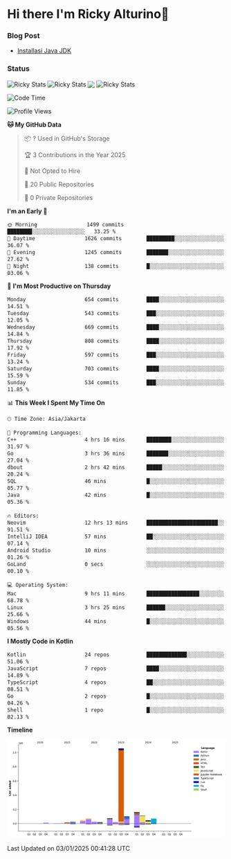 # Hi there I'm Ricky Alturino👋

### Blog Post

<!-- BLOG-POST-LIST:START -->

- [Installasi Java JDK](https://onirutla.medium.com/installasi-java-jdk-ec701beeb5cb?source=rss-d9d81c918cc9------2)
<!-- BLOG-POST-LIST:END -->

### Status

<img align="center" alt="Ricky Stats" src="https://github-readme-stats.vercel.app/api?username=Alturino&theme=dark&show_icons=true&hide_border=false" />
<img align="center" alt="Ricky Stats" src="https://github-readme-stats.vercel.app/api/top-langs/?username=Alturino&theme=dark&show_icons=true&layout=compact"/>
<img align="center" width="640px" src="https://github-readme-stats.vercel.app/api/wakatime?username=Alturino&layout=compact&hide_border=true&theme=dark">
<img align="center" alt="Ricky Stats" src="https://leetcard.jacoblin.cool/onirutla?border=0&radius=20&ext=activity"/>

<!--START_SECTION:waka-->
![Code Time](http://img.shields.io/badge/Code%20Time-847%20hrs%2047%20mins-blue)

![Profile Views](http://img.shields.io/badge/Profile%20Views-0-blue)

**🐱 My GitHub Data** 

> 📦 ? Used in GitHub's Storage 
 > 
> 🏆 3 Contributions in the Year 2025
 > 
> 🚫 Not Opted to Hire
 > 
> 📜 20 Public Repositories 
 > 
> 🔑 0 Private Repositories 
 > 
**I'm an Early 🐤** 

```text
🌞 Morning                1499 commits        ████████░░░░░░░░░░░░░░░░░   33.25 % 
🌆 Daytime                1626 commits        █████████░░░░░░░░░░░░░░░░   36.07 % 
🌃 Evening                1245 commits        ███████░░░░░░░░░░░░░░░░░░   27.62 % 
🌙 Night                  138 commits         █░░░░░░░░░░░░░░░░░░░░░░░░   03.06 % 
```
📅 **I'm Most Productive on Thursday** 

```text
Monday                   654 commits         ████░░░░░░░░░░░░░░░░░░░░░   14.51 % 
Tuesday                  543 commits         ███░░░░░░░░░░░░░░░░░░░░░░   12.05 % 
Wednesday                669 commits         ████░░░░░░░░░░░░░░░░░░░░░   14.84 % 
Thursday                 808 commits         ████░░░░░░░░░░░░░░░░░░░░░   17.92 % 
Friday                   597 commits         ███░░░░░░░░░░░░░░░░░░░░░░   13.24 % 
Saturday                 703 commits         ████░░░░░░░░░░░░░░░░░░░░░   15.59 % 
Sunday                   534 commits         ███░░░░░░░░░░░░░░░░░░░░░░   11.85 % 
```


📊 **This Week I Spent My Time On** 

```text
🕑︎ Time Zone: Asia/Jakarta

💬 Programming Languages: 
C++                      4 hrs 16 mins       ████████░░░░░░░░░░░░░░░░░   31.97 % 
Go                       3 hrs 36 mins       ███████░░░░░░░░░░░░░░░░░░   27.04 % 
dbout                    2 hrs 42 mins       █████░░░░░░░░░░░░░░░░░░░░   20.24 % 
SQL                      46 mins             █░░░░░░░░░░░░░░░░░░░░░░░░   05.77 % 
Java                     42 mins             █░░░░░░░░░░░░░░░░░░░░░░░░   05.36 % 

🔥 Editors: 
Neovim                   12 hrs 13 mins      ███████████████████████░░   91.51 % 
IntelliJ IDEA            57 mins             ██░░░░░░░░░░░░░░░░░░░░░░░   07.14 % 
Android Studio           10 mins             ░░░░░░░░░░░░░░░░░░░░░░░░░   01.26 % 
GoLand                   0 secs              ░░░░░░░░░░░░░░░░░░░░░░░░░   00.10 % 

💻 Operating System: 
Mac                      9 hrs 11 mins       █████████████████░░░░░░░░   68.78 % 
Linux                    3 hrs 25 mins       ██████░░░░░░░░░░░░░░░░░░░   25.66 % 
Windows                  44 mins             █░░░░░░░░░░░░░░░░░░░░░░░░   05.56 % 
```

**I Mostly Code in Kotlin** 

```text
Kotlin                   24 repos            █████████████░░░░░░░░░░░░   51.06 % 
JavaScript               7 repos             ████░░░░░░░░░░░░░░░░░░░░░   14.89 % 
TypeScript               4 repos             ██░░░░░░░░░░░░░░░░░░░░░░░   08.51 % 
Go                       2 repos             █░░░░░░░░░░░░░░░░░░░░░░░░   04.26 % 
Shell                    1 repo              █░░░░░░░░░░░░░░░░░░░░░░░░   02.13 % 
```



**Timeline**

![Lines of Code chart](https://raw.githubusercontent.com/Alturino/Alturino/main/assets/bar_graph.png)


 Last Updated on 03/01/2025 00:41:28 UTC
<!--END_SECTION:waka-->
